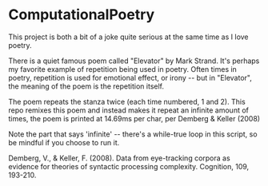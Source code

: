 # ComputationalPoetry

This project is both a bit of a joke quite serious at the same time as I love poetry. 

There is a quiet famous poem called "Elevator" by Mark Strand. It's perhaps my favorite example of repetition being used in poetry. Often times in poetry, repetition is used for emotional effect, or irony -- but in "Elevator", the meaning of the poem is the repetition itself.

The poem repeats the stanza twice (each time numbered, 1 and 2). This repo remixes this poem and instead makes it repeat an infinite amount of times, the poem is printed at 14.69ms per char, per Demberg & Keller (2008)

Note the part that says 'infinite' -- there's a while-true loop in this script, so be mindful if you choose to run it.

Demberg, V., & Keller, F. (2008). Data from eye-tracking corpora as evidence for theories of syntactic processing complexity. Cognition, 109, 193-210.
